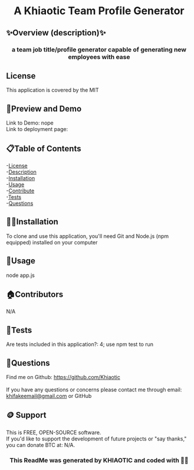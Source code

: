 
<h1 align="center">A Khiaotic Team Profile Generator </h1>

## ✨Overview (description)✨
<h3 align="center">a team job title/profile generator capable of generating new employees with ease</h3>

## License
This application is  covered by the MIT

## 👀Preview and Demo
 
Link to Demo: nope <br>
Link to deployment page: 

## 📋Table of Contents
-[License](#license) <br />
-[Description](#description) <br />
-[Installation](#💢📃installation) <br />
-[Usage](#🧰usage) <br />
-[Contribute](#🏠contribute) <br />
-[Tests](#🧪tests) <br />
-[Questions](#🤔questions) <br />


## 💢📃Installation
To clone and use this application, you'll need Git and Node.js (npm equipped) installed on your computer


## 🧰Usage
node app.js

## 🏠Contributors
N/A

## 🧪Tests
Are tests included in this application?: 4; use npm test to run


## 🤔Questions
Find me on Github: https://github.com/Khiaotic<br />
<br />
If you have any questions or concerns please contact me through email: khifakeemail@gmail.com or GitHub

## 🪙 Support
This is FREE, OPEN-SOURCE software. <br />
If you'd like to support the development of future projects or "say thanks," you can donate BTC at: N/A.


<h3 align="center">This ReadMe was generated by KHIAOTIC and coded with 🌈💖</h3>



